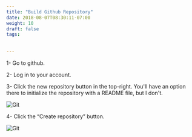 ```yaml
---
title: "Build Github Repository"
date: 2018-08-07T08:30:11-07:00
weight: 10
draft: false
tags:
 
  
---
```


1- Go to github.

2- Log in to your account.

3- Click the new repository button in the top-right. You'll have an option there to initialize the repository with a README file, but I don't.

![Git](/images/mfe/create-git-repo.png?classes=border,shadow)

4- Click the “Create repository” button.

![Git](/images/mfe/git-repo-public.png?classes=border,shadow)
